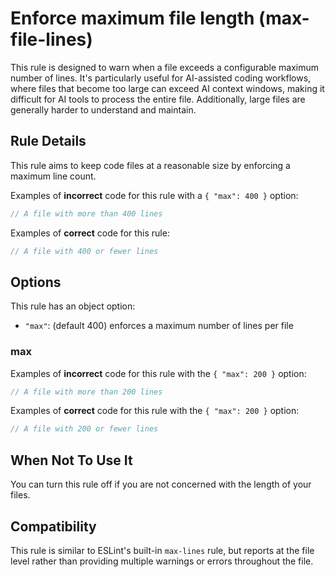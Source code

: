 # Enforce maximum file length (max-file-lines)

This rule is designed to warn when a file exceeds a configurable maximum number of lines. It's particularly useful for AI-assisted coding workflows, where files that become too large can exceed AI context windows, making it difficult for AI tools to process the entire file. Additionally, large files are generally harder to understand and maintain.

## Rule Details

This rule aims to keep code files at a reasonable size by enforcing a maximum line count.

Examples of **incorrect** code for this rule with a `{ "max": 400 }` option:

```js
// A file with more than 400 lines
```

Examples of **correct** code for this rule:

```js
// A file with 400 or fewer lines
```

## Options

This rule has an object option:

* `"max"`: (default 400) enforces a maximum number of lines per file

### max

Examples of **incorrect** code for this rule with the `{ "max": 200 }` option:

```js
// A file with more than 200 lines
```

Examples of **correct** code for this rule with the `{ "max": 200 }` option:

```js
// A file with 200 or fewer lines
```

## When Not To Use It

You can turn this rule off if you are not concerned with the length of your files.

## Compatibility

This rule is similar to ESLint's built-in `max-lines` rule, but reports at the file level rather than providing multiple warnings or errors throughout the file.